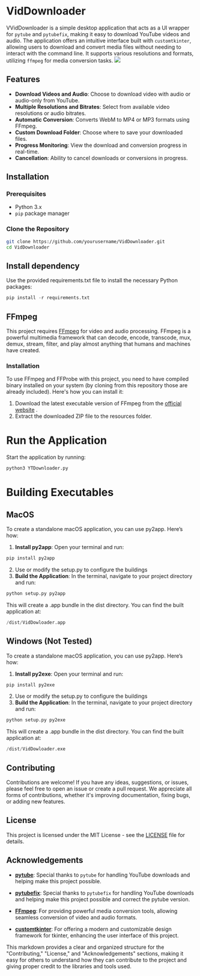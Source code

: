 # VidDownloader

VVidDownloader is a simple desktop application that acts as a UI wrapper for `pytube` and `pytubefix`, making it easy to download YouTube videos and audio. The application offers an intuitive interface built with `customtkinter`, allowing users to download and convert media files without needing to interact with the command line. It supports various resolutions and formats, utilizing `ffmpeg` for media conversion tasks.
![]("./images/exampleImage.png")

## Features

- **Download Videos and Audio**: Choose to download video with audio or audio-only from YouTube.
- **Multiple Resolutions and Bitrates**: Select from available video resolutions or audio bitrates.
- **Automatic Conversion**: Converts WebM to MP4 or MP3 formats using FFmpeg.
- **Custom Download Folder**: Choose where to save your downloaded files.
- **Progress Monitoring**: View the download and conversion progress in real-time.
- **Cancellation**: Ability to cancel downloads or conversions in progress.

## Installation

### Prerequisites

- Python 3.x
- `pip` package manager

### Clone the Repository

```bash
git clone https://github.com/yourusername/VidDownloader.git
cd VidDownloader
```

## Install dependency
Use the provided requirements.txt file to install the necessary Python packages:
```python
pip install -r requirements.txt
```

## FFmpeg

This project requires [FFmpeg](https://ffmpeg.org/) for video and audio processing. FFmpeg is a powerful multimedia framework that can decode, encode, transcode, mux, demux, stream, filter, and play almost anything that humans and machines have created.

### Installation

To use FFmpeg and FFProbe with this project, you need to have compiled binary installed on your system (by cloning from this repository those are already included). Here's how you can install it:

1. Download the latest executable version of FFmpeg from the [official website](https://ffmpeg.org/download.html) .
2. Extract the downloaded ZIP file to the resources folder.

# Run the Application

Start the application by running:
```python
python3 YTDownloader.py
```

# Building Executables
## MacOS
To create a standalone macOS application, you can use py2app. Here’s how:
1. **Install py2app**: Open your terminal and run:
```python
pip install py2app
```
2. Use or modify the setup.py to configure the buildings
3. **Build the Application**: In the terminal, navigate to your project directory and run:
```python
python setup.py py2app
```
This will create a .app bundle in the dist directory. You can find the built application at: 
```python
/dist/VidDowloader.app
```

## Windows (Not Tested)
To create a standalone macOS application, you can use py2app. Here’s how:
1. **Install py2exe**: Open your terminal and run:
```python
pip install py2exe
```
2. Use or modify the setup.py to configure the buildings
3. **Build the Application**: In the terminal, navigate to your project directory and run:
```python
python setup.py py2exe
```
This will create a .app bundle in the dist directory. You can find the built application at: 
```python
/dist/VidDowloader.exe
```

## Contributing

Contributions are welcome! If you have any ideas, suggestions, or issues, please feel free to open an issue or create a pull request. We appreciate all forms of contributions, whether it's improving documentation, fixing bugs, or adding new features.



## License

This project is licensed under the MIT License - see the [LICENSE](./LICENSE) file for details.

## Acknowledgements



- [**pytube**](https://github.com/pytube/pytube): Special thanks to `pytube` for handling YouTube downloads and helping make this project possible.

- [**pytubefix**](https://github.com/JuanBindez/pytubefix): Special thanks to `pytubefix` for handling YouTube downloads and helping make this project possible and correct the pytube version.

- [**FFmpeg**](https://ffmpeg.org/download.html): For providing powerful media conversion tools, allowing seamless conversion of video and audio formats.

- [**customtkinter**](https://github.com/tomschimansky/customtkinter): For offering a modern and customizable design framework for tkinter, enhancing the user interface of this project.


This markdown provides a clear and organized structure for the "Contributing," "License," and "Acknowledgements" sections, making it easy for others to understand how they can contribute to the project and giving proper credit to the libraries and tools used.



